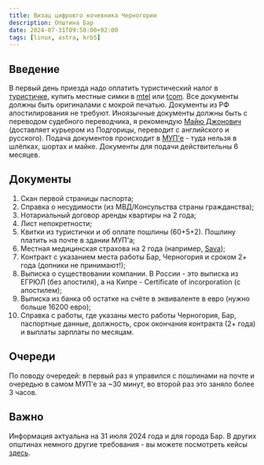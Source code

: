 ```yaml
---
title: Визац цифровго кочевника Черногории
description: Општина Бар
date: 2024-07-31T09:50:00+02:00
tags: [linux, astra, krb5]
---
```

## Введение

В первый день приезда надо оплатить туристический налог в [туристичке](https://maps.app.goo.gl/D1nwbWVTNkySauZR6),
купить местные симки в [mtel](https://maps.app.goo.gl/MsnfLeB6FtW3CBr99) или [tcom](https://maps.app.goo.gl/i1CjHNiAa3kqbbhm8).
Все документы должны быть оригиналами с мокрой печатью. Документы из РФ апостилирования не требуют. Иноязычные документы должны быть с переводом судебного переводчика,
я рекомендую [Майю Джонович](https://wa.me/38268521593) (доставляет курьером из Подгорицы, переводит с английского и русского).
Подача документов происходит в [МУП'е](https://maps.app.goo.gl/cmf2YCaiJ9vyjHrT7) - туда нельзя в шлёпках, шортах и майке. Документы для подачи действительны 6 месяцев.

## Документы

1. Скан первой страницы паспорта;
2. Справка о несудимости (из МВД/Консульства страны гражданства);
3. Нотариальный договор аренды квартиры на 2 года;
4. Лист непокретности;
5. Квитки из туристички и об оплате пошлины (60+5+2). Пошлину платить на почте в здании МУП'а;
6. Местная медицинская страхова на 2 года (например, [Sava](https://maps.app.goo.gl/PcMrE9E3oDLkPqxj9));
7. Контракт с указанием места работы Бар, Черногория и сроком 2+ года (допники не принимают!);
8. Выписка о существовании компании. В России - это выписка из ЕГРЮЛ (без апостиля), а на Кипре - Сertificate of incorporation (с апостилем);
9. Выписка из банка об остатке на счёте в эквиваленте в евро (нужно больше 16200 евро);
10. Справка с работы, где указаны место работы Черногория, Бар, паспортные данные, должность, срок окончания контракта (2+ года) и выплаты зарплаты по месяцам. 

## Очереди
По поводу очередей: в первый раз я управился с пошлинами на почте и очередью в самом МУП'е за ~30 минут, во второй раз это заняло более 3 часов.

## Важно
Информация актуальна на 31 июля 2024 года и для города Бар. В других општинах немного другие требования - вы можете посмотреть кейсы [здесь](https://t.me/DN_Montenegro). 
